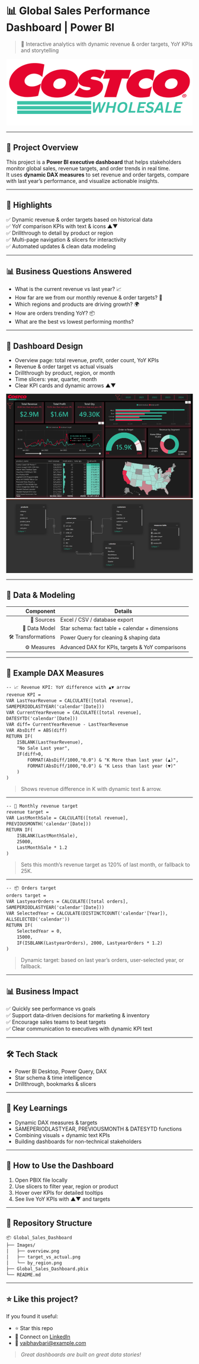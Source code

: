 
# 📊 Global Sales Performance Dashboard | Power BI  
> 🚀 Interactive analytics with dynamic revenue & order targets, YoY KPIs and storytelling

![Dashboard Banner](https://github.com/vaibhavbari412/Costco/blob/main/Costco%20Logo.png)

---

## 📍 **Project Overview**
This project is a **Power BI executive dashboard** that helps stakeholders monitor global sales, revenue targets, and order trends in real time.  
It uses **dynamic DAX measures** to set revenue and order targets, compare with last year’s performance, and visualize actionable insights.

---

## 🌟 **Highlights**
✅ Dynamic revenue & order targets based on historical data  
✅ YoY comparison KPIs with text & icons ▲▼  
✅ Drillthrough to detail by product or region  
✅ Multi-page navigation & slicers for interactivity  
✅ Automated updates & clean data modeling

---

## 📊 **Business Questions Answered**
- What is the current revenue vs last year? 📈
- How far are we from our monthly revenue & order targets? 🎯
- Which regions and products are driving growth? 🌍
- How are orders trending YoY? 📦
- What are the best vs lowest performing months?

---

## 🎨 **Dashboard Design**
- Overview page: total revenue, profit, order count, YoY KPIs
- Revenue & order target vs actual visuals
- Drillthrough by product, region, or month
- Time slicers: year, quarter, month
- Clear KPI cards and dynamic arrows ▲▼

![Dashboard Overview](https://github.com/vaibhavbari412/Costco/blob/main/Costco%20dashboard.png)
![ERD Diagram](https://github.com/vaibhavbari412/Costco/blob/main/Costco%20ERD.png)


---

## 🧩 **Data & Modeling**
| Component             | Details                                                             |
|---------------------:|----------------------------------------------------------------------|
| 🔗 Sources           | Excel / CSV / database export                                        |
| 📐 Data Model       | Star schema: fact table + calendar + dimensions                       |
| 🛠️ Transformations | Power Query for cleaning & shaping data                                |
| ⚙️ Measures         | Advanced DAX for KPIs, targets & YoY comparisons                       |

---

## 🧮 **Example DAX Measures**

```DAX
-- 📈 Revenue KPI: YoY difference with ▲▼ arrow
revenue KPI =
VAR LastYearRevenue = CALCULATE([total revenue], SAMEPERIODLASTYEAR('calendar'[Date]))
VAR CurrentYearRevenue = CALCULATE([total revenue], DATESYTD('calendar'[Date]))
VAR diff= CurrentYearRevenue - LastYearRevenue
VAR AbsDiff = ABS(diff)
RETURN IF(
    ISBLANK(LastYearRevenue),
    "No Sale Last year",
    IF(diff>0,
        FORMAT(AbsDiff/1000,"0.0") & "K More than last year (▲)",
        FORMAT(AbsDiff/1000,"0.0") & "K Less than last year (▼)"
    )
)
```
> Shows revenue difference in K with dynamic text & arrow.

---

```DAX
-- 🎯 Monthly revenue target
revenue target =
VAR LastMonthSale = CALCULATE([total revenue], PREVIOUSMONTH('calendar'[Date]))
RETURN IF(
    ISBLANK(LastMonthSale),
    25000,
    LastMonthSale * 1.2
)
```
> Sets this month’s revenue target as 120% of last month, or fallback to 25K.

---

```DAX
-- 📦 Orders target
orders target =
VAR LastyearOrders = CALCULATE([total orders], SAMEPERIODLASTYEAR('calendar'[Date]))
VAR SelectedYear = CALCULATE(DISTINCTCOUNT('calendar'[Year]), ALLSELECTED('calendar'))
RETURN IF(
    SelectedYear = 0,
    15000,
    IF(ISBLANK(LastyearOrders), 2000, LastyearOrders * 1.2)
)
```
> Dynamic target: based on last year’s orders, user-selected year, or fallback.

---

## 📊 **Business Impact**
✅ Quickly see performance vs goals  
✅ Support data-driven decisions for marketing & inventory  
✅ Encourage sales teams to beat targets  
✅ Clear communication to executives with dynamic KPI text

---

## 🛠️ **Tech Stack**
- Power BI Desktop, Power Query, DAX
- Star schema & time intelligence
- Drillthrough, bookmarks & slicers

---

## 🧰 **Key Learnings**
- Dynamic DAX measures & targets
- SAMEPERIODLASTYEAR, PREVIOUSMONTH & DATESYTD functions
- Combining visuals + dynamic text KPIs
- Building dashboards for non-technical stakeholders

---

## 🚀 **How to Use the Dashboard**
1. Open PBIX file locally
2. Use slicers to filter year, region or product
3. Hover over KPIs for detailed tooltips
4. See live YoY KPIs with ▲▼ and targets

---

## 📂 **Repository Structure**
```
📦 Global_Sales_Dashboard
├── Images/
│   ├── overview.png
│   ├── target_vs_actual.png
│   └── by_region.png
├── Global_Sales_Dashboard.pbix
└── README.md
```

---

## ⭐ **Like this project?**
If you found it useful:
- ⭐ Star this repo
- 🔗 Connect on [LinkedIn](https://www.linkedin.com/in/your-profile)
- 📧 vaibhavbari@example.com

> *Great dashboards are built on great data stories!*
